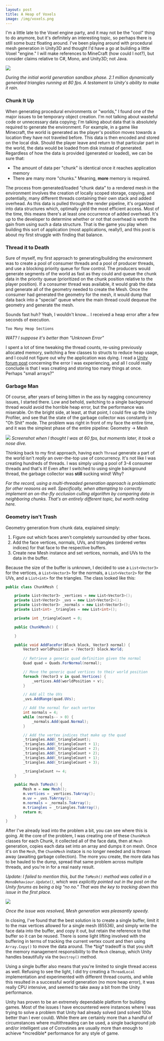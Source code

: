 ```yaml
---
layout: post
title: A Heap of Voxels
image: /img/voxels.png
---
```

I'm a little late to the Voxel engine party, and it may not be the "cool" thing to do anymore, but it's definitely an interesting topic, so perhaps there is still some buzz floating around. I've been playing around with procedural mesh generation in Unity3D and thought I'd have a go at building a little Voxel "engine." I will make references to MineCraft (how could I not?), but consider claims relative to C#, Mono, and Unity3D; not Java.

[![](http://2.bp.blogspot.com/-0LE0qpUEJVY/UJH55_7zTOI/AAAAAAAAAKU/g_AW0ZqBw6E/s400/2012-10-24_2343.png)](http://2.bp.blogspot.com/-0LE0qpUEJVY/UJH55_7zTOI/AAAAAAAAAKU/g_AW0ZqBw6E/s1600/2012-10-24_2343.png)

_During the initial world generation sandbox phase. 2.1 million dynamically generated triangles running at 80 fps. A testament to Unity's ability to make it rain._

### Chunk It Up

When generating procedural environments or "worlds," I found one of the major issues to be temporary object creation. I'm not talking about wasteful code or unnecessary data copying; I'm talking about data that is absolutely required to generate the environment. For example, in a game like Minecraft, the world is generated as the player's position moves towards a location they have not traveled before. This data is then encoded and stored on the local disk. Should the player leave and return to that particular part in the world, the data would be loaded from disk instead of generated. Regardless of how the data is provided (generated or loaded), we can be sure that:
*   The amount of data per "chunk" is identical once it reaches application memory 
*   There are many more "chunks." Meaning, **more** memory is required. 

The process from generated/loaded "chunk data" to a rendered mesh in the environment involves the creation of locally scoped storage, copying, and potentially, many different threads containing their own stack and added overhead. As this data is pulled through the render pipeline, it's organized into data structures which, optimally yield the most efficient access. Most of the time, this means there's at least one occurrence of added overhead. It's up to the developer to determine whether or not that overhead is worth the gain from using such a data structure. That is the game you play when building this sort of application (most applications, really!), and this post is about my first struggle with finding that balance.

### Thread it to Death

Sure of myself, my first approach to generating/building the environment was to create a pool of consumer threads and a pool of producer threads, and use a blocking priority queue for flow control. The producers would generate segments of the world as fast as they could and queue the chunk data in the priority queue (prioritized on the chunk position relative to the player position). If a consumer thread was available, it would grab the data and generate all of the geometry needed to create the Mesh. Once the consumer had generated the geometry for the mesh, it would dump that data back into a "special" queue where the main thread could dequeue the geometry and generate the mesh.

Sounds fast huh? Yeah, I wouldn't know... I received a heap error after a few seconds of execution.
```
Too Many Heap Sections
```
_WAT? I suppose it's better than "Unknown Error"_

I spent a lot of time tweaking the thread counts, re-using previously allocated memory, switching a few classes to structs to reduce heap usage, and I could not figure out why the application was dying. I read a [Unity forum post](http://forum.unity3d.com/threads/58746-Fatal-error-in-gc-Too-many-heap-sections) concerning the error I was experiencing, and all I could really conclude is that I was creating and storing too many things at once. Perhaps "small arrays?"


### Garbage Man

Of course, after years of being bitten in the ass by nagging concurrency issues, I started there. Low and behold, switching to a single background thread would avoid the horrible heap error, but the performance was miserable. On the bright side, at least, at that point, I could fire up the Unity Profiler, and see that the state of the garbage collector was constantly in "Oh Shit" mode. The problem was right in front of my face the entire time, and it was the simplest phase of the entire pipeline: Geometry -> Mesh

[![](http://2.bp.blogspot.com/-TukTFFDHDeQ/UJH_7XG9mMI/AAAAAAAAAKo/7QzkbEBZJV0/s400/pic1.png)](http://2.bp.blogspot.com/-TukTFFDHDeQ/UJH_7XG9mMI/AAAAAAAAAKo/7QzkbEBZJV0/s1600/pic1.png)
_Screenshot when I thought I was at 60 fps, but moments later, it took a nose dive._

Thinking back to my first approach, having each `Thread` generate a part of the world isn't _really_ an over-the-top use of concurrency. It's not like I was creating hundreds of threads. I was simply using a pool of 3-4 consumer threads and that's it! Even after I switched to using single background thread, the garbage collector was **still** sucking wind! Why?

_For the record, using a multi-threaded generation approach is problematic for other reasons as well. Specifically, when attempting to correctly implement an on-the-fly occlusion culling algorithm by comparing data in neighboring chunks. That's an entirely different topic, but worth noting here._

### Geometry isn't Trash

Geometry generation from chunk data, explained simply:
1.  Figure out which faces aren't completely surrounded by other faces.
2.  Add the face vertices, normals, UVs, and triangles (ordered vertex indices) for that face to the respective buffers. 
3.  Create new Mesh instance and set vertices, normals, and UVs to the data in the buffer. 

Because the size of the buffer is unknown, I decided to use a `List<Vector3>` for the vertices, a `List<Vector3>` for the normals, a `List<Vector2>` for the UVs, and a `List<int>` for the triangles. The class looked like this: 
```csharp
public class ChunkMesh {

    private List<Vector3> _vertices = new List<Vector3>();
    private List<Vector2> _uvs = new List<Vector2>();
    private List<Vector3> _normals = new List<Vector3>();
    private List<int> _triangles = new List<int>();

    private int _triangleCount = 0;

    public ChunkMesh() {

    }

    public void AddFaceFor(Block block, Vector3 normal) {
        Vector3 worldPosition = (Vector3) block.World;
 
        // Retrieve a generic quad definition given the normal
        Quad quad = Quads.ForNormal(normal);

        // Move the generic quad vertices to their world position
        foreach (Vector3 v in quad.Vertices) {
            _vertices.Add(worldPosition + v);
        }

        // Add all the UVs
        _uvs.AddRange(quad.UVs);

        // Add the normal for each vertex 
        int normals = 4;
        while (normals-- > 0) {
            _normals.Add(quad.Normal);
        }

        // Add the vertex indices that make up the quad
        _triangles.Add(_triangleCount);
        _triangles.Add(_triangleCount + 1);
        _triangles.Add(_triangleCount + 2);
        _triangles.Add(_triangleCount + 2);
        _triangles.Add(_triangleCount + 1);
        _triangles.Add(_triangleCount + 3);

        _triangleCount += 4;
    }

    public Mesh ToMesh() {
        Mesh m = new Mesh();
        m.vertices = _vertices.ToArray();
        m.uv = _uvs.ToArray();
        m.normals = _normals.ToArray();
        m.triangles = _triangles.ToArray();
        return m;
    }
}
```

After I've already lead into the problem a bit, you can see where this is going. At the core of the problem, I was creating one of these `ChunkMesh` classes for each Chunk, it collected all of the face data, then at `Mesh` generation, copies each data set into an array and dumps it on mesh. Once it's on the `Mesh`, the `ChunkMesh` instace is no longer needed and is thrown away (awaiting garbage collection). The more you create, the more data has to be hauled to the dump, spread that same problem across multiple threads, and you're in for a real nasty result.

_Update: I failed to mention this, but the `ToMesh()` method was called in a `MonoBehaviour.Update()`, which was explicitly pointed out in the post on the Unity forums as being a big "no no." That was the key to tracking down this issue in the first place._

[![](http://2.bp.blogspot.com/-P4Ccg9U70iU/UJIBu2fCDNI/AAAAAAAAAK0/LsKKqYwgIMQ/s400/pic2.png)](http://2.bp.blogspot.com/-P4Ccg9U70iU/UJIBu2fCDNI/AAAAAAAAAK0/LsKKqYwgIMQ/s1600/pic2.png)

_Once the issue was resolved, Mesh generation was pleasantly speedy._

In closing, I've found that the best solution is to create a single buffer, limit it to the max vertices allowed for a single mesh (65536), and simply write the face data into the buffer, and copy it out, but retain the reference to that buffer so it can be reused. There is some light lifting involved with the buffering in terms of tracking the current vertex count and then using `Array.Copy()` to move the data around. The \*big\* tradeoff is that you shift the memory management responsibility to the `Mesh` cleanup, which Unity handles beautifully via the `Destroy()` method.

Using a single buffer also means that you're limited to single thread access as well. Refusing to see the light, I did try creating a `ThreadLocal` implementation and experimented with different thread counts, and while this resulted in a successful world generation (no more heap error), it was really CPU intensive, and seemed to take away a bit from the Unity performance.

Unity has proven to be an extremely dependable platform for building games. Most of the issues I have encountered were instances where I was trying to solve a problem that Unity had already solved (and solved 100x better than I ever could). While there are certainly more than a handful of circumstances where multithreading can be used, a single background job and/or intelligent use of Coroutines are usually more than enough to achieve \*incredible\* performance for any style of game.

